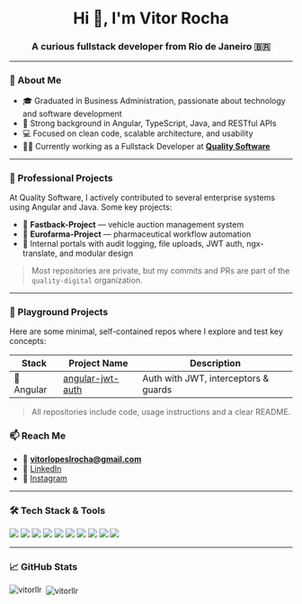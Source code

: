 <h1 align="center">Hi 👋, I'm Vitor Rocha</h1>
<h3 align="center">A curious fullstack developer from Rio de Janeiro 🇧🇷</h3>

---

### 💼 About Me

- 🎓 Graduated in Business Administration, passionate about technology and software development  
- 🧠 Strong background in Angular, TypeScript, Java, and RESTful APIs  
- 💻 Focused on clean code, scalable architecture, and usability  
- 👨‍💻 Currently working as a Fullstack Developer at **[Quality Software](https://github.com/quality-digital)**  

---

### 🚀 Professional Projects

At Quality Software, I actively contributed to several enterprise systems using Angular and Java. Some key projects:

- 🚗 **Fastback-Project** — vehicle auction management system  
- 💊 **Eurofarma-Project** — pharmaceutical workflow automation  
- 📁 Internal portals with audit logging, file uploads, JWT auth, ngx-translate, and modular design  

> Most repositories are private, but my commits and PRs are part of the `quality-digital` organization.

---

### 🧪 Playground Projects

Here are some minimal, self-contained repos where I explore and test key concepts:

| Stack       | Project Name | Description |
|-------------|--------------|-------------|
| 🔴 Angular | [angular-jwt-auth](https://github.com/vitorllr/angular-jwt-auth) | Auth with JWT, interceptors & guards |

> All repositories include code, usage instructions and a clear README.

### 📫 Reach Me

- 📧 **vitorlopeslrocha@gmail.com**  
- 💼 [LinkedIn](https://www.linkedin.com/in/vitor-rocha-236520209/)  
- 📸 [Instagram](https://instagram.com/vitorllr)

---

### 🛠️ Tech Stack & Tools

<p align="left">
  <img src="https://img.shields.io/badge/-Angular-DD0031?style=flat-square&logo=angular&logoColor=white" />
  <img src="https://img.shields.io/badge/-TypeScript-3178C6?style=flat-square&logo=typescript&logoColor=white" />
  <img src="https://img.shields.io/badge/-Java-007396?style=flat-square&logo=java&logoColor=white" />
  <img src="https://img.shields.io/badge/-Spring%20Boot-6DB33F?style=flat-square&logo=spring-boot&logoColor=white" />
  <img src="https://img.shields.io/badge/-RxJS-B7178C?style=flat-square&logo=reactivex&logoColor=white" />
  <img src="https://img.shields.io/badge/-SCSS-CC6699?style=flat-square&logo=sass&logoColor=white" />
  <img src="https://img.shields.io/badge/-Bootstrap-7952B3?style=flat-square&logo=bootstrap&logoColor=white" />
  <img src="https://img.shields.io/badge/-PostgreSQL-4169E1?style=flat-square&logo=postgresql&logoColor=white" />
  <img src="https://img.shields.io/badge/-Heroku-430098?style=flat-square&logo=heroku&logoColor=white" />
  <img src="https://img.shields.io/badge/-Git-F05032?style=flat-square&logo=git&logoColor=white" />
</p>

---

### 📈 GitHub Stats

<p><img align="left" src="https://github-readme-stats.vercel.app/api/top-langs?username=vitorllr&show_icons=true&locale=en&layout=compact" alt="vitorllr" /></p>

<p>&nbsp;<img align="center" src="https://github-readme-stats.vercel.app/api?username=vitorllr&show_icons=true&locale=en" alt="vitorllr" /></p>
